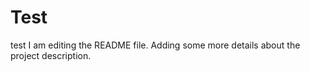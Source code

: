 

# Test
test
I am editing the README file. Adding some more details about the project description.
